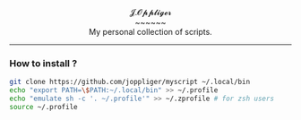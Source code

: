 <div align="center">
𝓙.𝓞𝓹𝓹𝓵𝓲𝓰𝓮𝓻<br>
~~~~~~<br>
My personal collection of scripts.
</div>

---

### How to install ?

```bash
git clone https://github.com/joppliger/myscript ~/.local/bin
echo "export PATH=\$PATH:~/.local/bin" >> ~/.profile
echo "emulate sh -c '. ~/.profile'" >> ~/.zprofile # for zsh users
source ~/.profile
```
